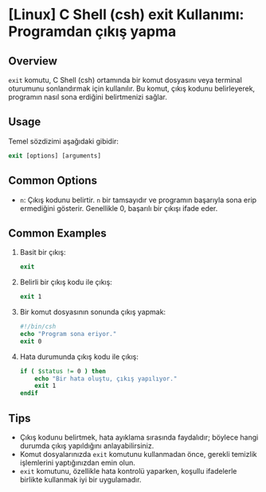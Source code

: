 # [Linux] C Shell (csh) exit Kullanımı: Programdan çıkış yapma

## Overview
`exit` komutu, C Shell (csh) ortamında bir komut dosyasını veya terminal oturumunu sonlandırmak için kullanılır. Bu komut, çıkış kodunu belirleyerek, programın nasıl sona erdiğini belirtmenizi sağlar.

## Usage
Temel sözdizimi aşağıdaki gibidir:

```csh
exit [options] [arguments]
```

## Common Options
- `n`: Çıkış kodunu belirtir. `n` bir tamsayıdır ve programın başarıyla sona erip ermediğini gösterir. Genellikle 0, başarılı bir çıkışı ifade eder.

## Common Examples
1. Basit bir çıkış:
   ```csh
   exit
   ```

2. Belirli bir çıkış kodu ile çıkış:
   ```csh
   exit 1
   ```

3. Bir komut dosyasının sonunda çıkış yapmak:
   ```csh
   #!/bin/csh
   echo "Program sona eriyor."
   exit 0
   ```

4. Hata durumunda çıkış kodu ile çıkış:
   ```csh
   if ( $status != 0 ) then
       echo "Bir hata oluştu, çıkış yapılıyor."
       exit 1
   endif
   ```

## Tips
- Çıkış kodunu belirtmek, hata ayıklama sırasında faydalıdır; böylece hangi durumda çıkış yapıldığını anlayabilirsiniz.
- Komut dosyalarınızda `exit` komutunu kullanmadan önce, gerekli temizlik işlemlerini yaptığınızdan emin olun.
- `exit` komutunu, özellikle hata kontrolü yaparken, koşullu ifadelerle birlikte kullanmak iyi bir uygulamadır.